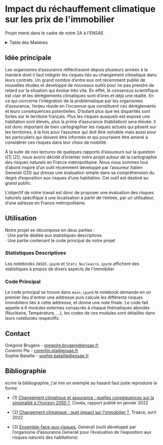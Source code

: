 # Impact du réchauffement climatique sur les prix de l'immobilier
Projet mené dans le cadre de notre 2A à l'ENSAE.

<!-- TABLE DES MATIERES -->
<details>
  <summary>Table des Matières</summary>
  <ol>
    <li>
      <a href="#Idée-Principale">Idée principale</a>
    </li>
    <li><a href="#Utilisation">Utilisation</a></li>
    <ul>
        <li><a href="#Stats-Des">Statistiques Descriptives</a></li>
      <li><a href="#Code-Principal">Code principal</a></li>
     </ul>
    <li><a href="#Contact">Contact</a></li>
    <li><a href="#Bibliographie">Bibliographie</a></li>
  </ol>
</details>



<!-- IDEE PRINCIPALE -->
## Idée principale


Les organismes d’assurance réfléchissent depuis plusieurs années à la manière dont il faut intégrer les risques liés au changement climatique dans leurs contrats. Un grand nombre d’entre eux ont récemment publié de nouvelles études et développé de nouveaux outils pour ne pas prendre de retard sur la situation qui évolue très vite. En effet, le consensus scientifique est clair et les dérèglements climatiques sont d’ores et déjà une réalité. En ce qui concerne l’intégration de la problématique par les organismes d’assurance, l’enjeu réside en l’inconnue que constituent ces dérèglements et leurs conséquences potentielles. D’autant plus que les disparités sont fortes sur le territoire français. Plus les risques auxquels est exposé une habitation sont élevés, plus la prime d’assurance (habitation) sera élevée. Il est donc important de bien cartographier les risques actuels qui pèsent sur les territoires, à la fois pour l’assureur qui doit être solvable mais aussi pour les particuliers qui doivent être informés et qui pourraient être amené à considérer ces risques dans leur choix de mobilité.


À la suite de nos lectures de quelques rapports d’assureurs sur la question ([1] [2]), nous avons décidé d’orienter notre projet autour de la cartographie des risques naturels en France métropolitaine. Nous nous sommes tout d’abord inspiré d’un outil récemment développé par l’assureur Italien Generali ([3]) qui dresse une évaluation simple dans sa compréhension du degré d’exposition aux risques d’une habitation. Cet outil est destiné au grand public. 


L’objectif de notre travail est donc de proposer une évaluation des risques naturels spécifique à une localisation à partir de l’entrée, par un utilisateur, d’une adresse en France métropolitaine. 


<!-- UTILISATION -->
## Utilisation

Notre projet se décompose en deux parties :  
    · Une partie dédiée aux statistiques descriptives  
    · Une partie contenant le code principal de notre projet  


### Statistiques Descriptives

Les notebooks ```INSEE.ipynb``` et ```Stats_Nucleaire.ipynb``` affichent des statistiques à propos de divers aspects de l'immobilier

### Code Principal

Le code principal se trouve dans ```main.ipynb``` le notebook demande en un premier lieu d'entrer une addresse puis calcule les différents risques immobiliers liés à cette addresse, et donne une note finale. Le code fait appelle à 6 modules externes consacrés à chaque thématiques abordés (Nucléaire, Température, ...), les codes de ces modules sont détaillés dans leurs notebooks respectifs.




<!-- CONTACT -->
## Contact

Grégoire Brugère - gregoire.brugere@ensae.fr  
Corentin Pla - corentin.pla@ensae.fr   
Sophie Bataille - sophie.bataille@ensae.fr  






<!-- Bibliographie -->
## Bibliographie
ecrire la bibliographie, j'ai mis un exemple au hasard faut juste reproduire la forme

* [1] [Changement climatique et assurance : quelles conséquences sur la sinistralité à l’horizon 2050 ?](https://www.covea.eu/sites/default/files/2022-02/202202_Livre_Blanc_Covéa_Risques_Climatiques.pdf), Covéa, rapport publié en janvier 2022

* [2] [Changement climatique : quel impact sur l’immobilier ?](https://www.traace.co/post/real-estate-and-climate-change-what-impact), Traace, avril 2022

* [3] [Ensemble-face-aux-risques](https://ensemble-face-aux-risques.generali.fr), Generali (outil développé par l’organisme d’assurance Generali pour l’évaluation de l’exposition aux risques naturels des habitations)



